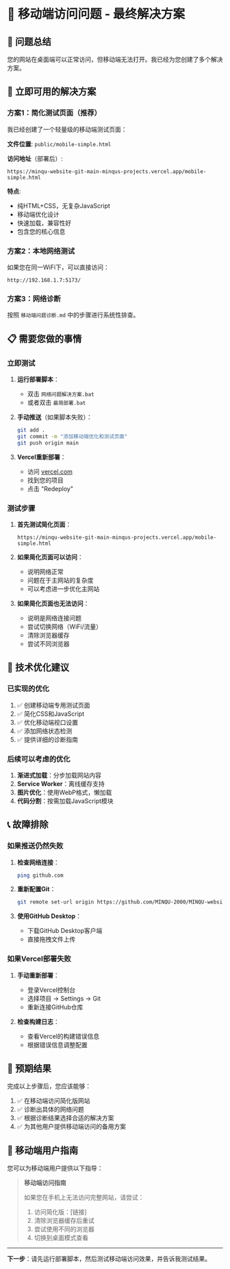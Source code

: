 # 📱 移动端访问问题 - 最终解决方案

## 🎯 问题总结
您的网站在桌面端可以正常访问，但移动端无法打开。我已经为您创建了多个解决方案。

## 🚀 立即可用的解决方案

### 方案1：简化测试页面（推荐）
我已经创建了一个轻量级的移动端测试页面：

**文件位置**: `public/mobile-simple.html`

**访问地址**（部署后）:
```
https://minqu-website-git-main-minqus-projects.vercel.app/mobile-simple.html
```

**特点**:
- 纯HTML+CSS，无复杂JavaScript
- 移动端优化设计
- 快速加载，兼容性好
- 包含您的核心信息

### 方案2：本地网络测试
如果您在同一WiFi下，可以直接访问：
```
http://192.168.1.7:5173/
```

### 方案3：网络诊断
按照 `移动端问题诊断.md` 中的步骤进行系统性排查。

## 📋 需要您做的事情

### 立即测试
1. **运行部署脚本**：
   - 双击 `网络问题解决方案.bat`
   - 或者双击 `最简部署.bat`

2. **手动推送**（如果脚本失败）：
   ```bash
   git add .
   git commit -m "添加移动端优化和测试页面"
   git push origin main
   ```

3. **Vercel重新部署**：
   - 访问 [vercel.com](https://vercel.com)
   - 找到您的项目
   - 点击 "Redeploy"

### 测试步骤
1. **首先测试简化页面**：
   ```
   https://minqu-website-git-main-minqus-projects.vercel.app/mobile-simple.html
   ```

2. **如果简化页面可以访问**：
   - 说明网络正常
   - 问题在于主网站的复杂度
   - 可以考虑进一步优化主网站

3. **如果简化页面也无法访问**：
   - 说明是网络连接问题
   - 尝试切换网络（WiFi/流量）
   - 清除浏览器缓存
   - 尝试不同浏览器

## 🔧 技术优化建议

### 已实现的优化
1. ✅ 创建移动端专用测试页面
2. ✅ 简化CSS和JavaScript
3. ✅ 优化移动端视口设置
4. ✅ 添加网络状态检测
5. ✅ 提供详细的诊断指南

### 后续可以考虑的优化
1. **渐进式加载**：分步加载网站内容
2. **Service Worker**：离线缓存支持
3. **图片优化**：使用WebP格式，懒加载
4. **代码分割**：按需加载JavaScript模块

## 📞 故障排除

### 如果推送仍然失败
1. **检查网络连接**：
   ```bash
   ping github.com
   ```

2. **重新配置Git**：
   ```bash
   git remote set-url origin https://github.com/MINQU-2000/MINQU-website.git
   ```

3. **使用GitHub Desktop**：
   - 下载GitHub Desktop客户端
   - 直接拖拽文件上传

### 如果Vercel部署失败
1. **手动重新部署**：
   - 登录Vercel控制台
   - 选择项目 → Settings → Git
   - 重新连接GitHub仓库

2. **检查构建日志**：
   - 查看Vercel的构建错误信息
   - 根据错误信息调整配置

## 🎯 预期结果

完成以上步骤后，您应该能够：
1. ✅ 在移动端访问简化版网站
2. ✅ 诊断出具体的网络问题
3. ✅ 根据诊断结果选择合适的解决方案
4. ✅ 为其他用户提供移动端访问的备用方案

## 📱 移动端用户指南

您可以为移动端用户提供以下指导：

> **移动端访问指南**
> 
> 如果您在手机上无法访问完整网站，请尝试：
> 1. 访问简化版：[链接]
> 2. 清除浏览器缓存后重试
> 3. 尝试使用不同的浏览器
> 4. 切换到桌面模式查看

---

**下一步**：请先运行部署脚本，然后测试移动端访问效果，并告诉我测试结果。 